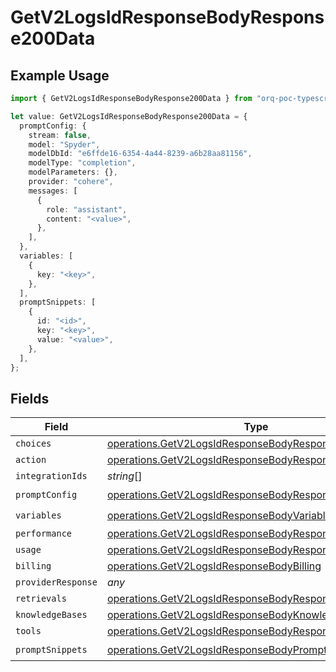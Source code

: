 # GetV2LogsIdResponseBodyResponse200Data

## Example Usage

```typescript
import { GetV2LogsIdResponseBodyResponse200Data } from "orq-poc-typescript-multi-env-version/models/operations";

let value: GetV2LogsIdResponseBodyResponse200Data = {
  promptConfig: {
    stream: false,
    model: "Spyder",
    modelDbId: "e6ffde16-6354-4a44-8239-a6b28aa81156",
    modelType: "completion",
    modelParameters: {},
    provider: "cohere",
    messages: [
      {
        role: "assistant",
        content: "<value>",
      },
    ],
  },
  variables: [
    {
      key: "<key>",
    },
  ],
  promptSnippets: [
    {
      id: "<id>",
      key: "<key>",
      value: "<value>",
    },
  ],
};
```

## Fields

| Field                                                                                                                            | Type                                                                                                                             | Required                                                                                                                         | Description                                                                                                                      |
| -------------------------------------------------------------------------------------------------------------------------------- | -------------------------------------------------------------------------------------------------------------------------------- | -------------------------------------------------------------------------------------------------------------------------------- | -------------------------------------------------------------------------------------------------------------------------------- |
| `choices`                                                                                                                        | [operations.GetV2LogsIdResponseBodyResponseChoices](../../models/operations/getv2logsidresponsebodyresponsechoices.md)[]         | :heavy_minus_sign:                                                                                                               | N/A                                                                                                                              |
| `action`                                                                                                                         | [operations.GetV2LogsIdResponseBodyResponseAction](../../models/operations/getv2logsidresponsebodyresponseaction.md)             | :heavy_minus_sign:                                                                                                               | N/A                                                                                                                              |
| `integrationIds`                                                                                                                 | *string*[]                                                                                                                       | :heavy_minus_sign:                                                                                                               | N/A                                                                                                                              |
| `promptConfig`                                                                                                                   | [operations.GetV2LogsIdResponseBodyResponsePromptConfig](../../models/operations/getv2logsidresponsebodyresponsepromptconfig.md) | :heavy_check_mark:                                                                                                               | N/A                                                                                                                              |
| `variables`                                                                                                                      | [operations.GetV2LogsIdResponseBodyVariables](../../models/operations/getv2logsidresponsebodyvariables.md)[]                     | :heavy_check_mark:                                                                                                               | N/A                                                                                                                              |
| `performance`                                                                                                                    | [operations.GetV2LogsIdResponseBodyResponsePerformance](../../models/operations/getv2logsidresponsebodyresponseperformance.md)   | :heavy_minus_sign:                                                                                                               | N/A                                                                                                                              |
| `usage`                                                                                                                          | [operations.GetV2LogsIdResponseBodyResponseUsage](../../models/operations/getv2logsidresponsebodyresponseusage.md)               | :heavy_minus_sign:                                                                                                               | N/A                                                                                                                              |
| `billing`                                                                                                                        | [operations.GetV2LogsIdResponseBodyBilling](../../models/operations/getv2logsidresponsebodybilling.md)                           | :heavy_minus_sign:                                                                                                               | N/A                                                                                                                              |
| `providerResponse`                                                                                                               | *any*                                                                                                                            | :heavy_minus_sign:                                                                                                               | N/A                                                                                                                              |
| `retrievals`                                                                                                                     | [operations.GetV2LogsIdResponseBodyResponseRetrievals](../../models/operations/getv2logsidresponsebodyresponseretrievals.md)[]   | :heavy_minus_sign:                                                                                                               | N/A                                                                                                                              |
| `knowledgeBases`                                                                                                                 | [operations.GetV2LogsIdResponseBodyKnowledgeBases](../../models/operations/getv2logsidresponsebodyknowledgebases.md)[]           | :heavy_minus_sign:                                                                                                               | N/A                                                                                                                              |
| `tools`                                                                                                                          | [operations.GetV2LogsIdResponseBodyResponseTools](../../models/operations/getv2logsidresponsebodyresponsetools.md)[]             | :heavy_minus_sign:                                                                                                               | N/A                                                                                                                              |
| `promptSnippets`                                                                                                                 | [operations.GetV2LogsIdResponseBodyPromptSnippets](../../models/operations/getv2logsidresponsebodypromptsnippets.md)[]           | :heavy_check_mark:                                                                                                               | N/A                                                                                                                              |